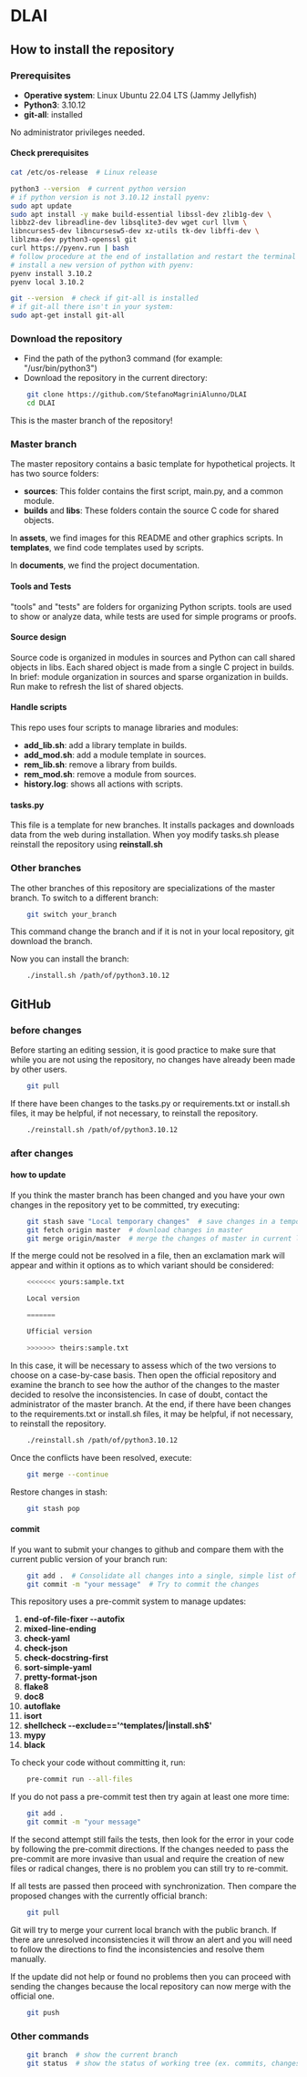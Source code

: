 # DLAI

## How to install the repository

### Prerequisites

- **Operative system**: Linux Ubuntu 22.04 LTS (Jammy Jellyfish)
- **Python3**: 3.10.12
- **git-all**: installed

No administrator privileges needed.

#### Check prerequisites
~~~bash
cat /etc/os-release  # Linux release

python3 --version  # current python version
# if python version is not 3.10.12 install pyenv:
sudo apt update
sudo apt install -y make build-essential libssl-dev zlib1g-dev \
libbz2-dev libreadline-dev libsqlite3-dev wget curl llvm \
libncurses5-dev libncursesw5-dev xz-utils tk-dev libffi-dev \
liblzma-dev python3-openssl git
curl https://pyenv.run | bash
# follow procedure at the end of installation and restart the terminal
# install a new version of python with pyenv:
pyenv install 3.10.2
pyenv local 3.10.2

git --version  # check if git-all is installed
# if git-all there isn't in your system:
sudo apt-get install git-all
~~~


### Download the repository

- Find the path of the python3 command (for example: "/usr/bin/python3")
- Download the repository in the current directory:
~~~bash
    git clone https://github.com/StefanoMagriniAlunno/DLAI
    cd DLAI
~~~

This is the master branch of the repository!

### Master branch

The master repository contains a basic template for hypothetical projects. It has two source folders:
- **sources**: This folder contains the first script, main.py, and a common module.
- **builds** and **libs**: These folders contain the source C code for shared objects.

In **assets**, we find images for this README and other graphics scripts.
In **templates**, we find code templates used by scripts.

In **documents**, we find the project documentation.


#### Tools and Tests

"tools" and "tests" are folders for organizing Python scripts. tools are used to show or analyze data, while tests are used for simple programs or proofs.

#### Source design
Source code is organized in modules in sources and Python can call shared objects in libs. Each shared object is made from a single C project in builds. In brief: module organization in sources and sparse organization in builds.
Run make to refresh the list of shared objects.

#### Handle scripts
This repo uses four scripts to manage libraries and modules:
- **add_lib.sh**: add a library template in builds.
- **add_mod.sh**: add a module template in sources.
- **rem_lib.sh**: remove a library from builds.
- **rem_mod.sh**: remove a module from sources.
- **history.log**: shows all actions with scripts.

#### tasks.py
This file is a template for new branches. It installs packages and downloads data from the web during installation.
When yoy modify tasks.sh please reinstall the repository using **reinstall.sh**

### Other branches
The other branches of this repository are specializations of the master branch.
To switch to a different branch:
~~~bash
    git switch your_branch
~~~
This command change the branch and if it is not in your local repository, git download the branch.

Now you can install the branch:
~~~bash
    ./install.sh /path/of/python3.10.12
~~~

## GitHub
### before changes
Before starting an editing session, it is good practice to make sure that while you are not using the repository, no changes have already been made by other users.
~~~bash
    git pull
~~~
If there have been changes to the tasks.py or requirements.txt or install.sh files, it may be helpful, if not necessary, to reinstall the repository.
~~~bash
    ./reinstall.sh /path/of/python3.10.12
~~~
### after changes
#### how to update
If you think the master branch has been changed and you have your own changes in the repository yet to be committed, try executing:
~~~bash
    git stash save "Local temporary changes"  # save changes in a temporary stash
    git fetch origin master  # download changes in master
    git merge origin/master  # merge the changes of master in current local branch
~~~
If the merge could not be resolved in a file, then an exclamation mark will appear and within it options as to which variant should be considered:
~~~python
    <<<<<<< yours:sample.txt

    Local version

    =======

    Ufficial version

    >>>>>>> theirs:sample.txt
~~~
In this case, it will be necessary to assess which of the two versions to choose on a case-by-case basis. Then open the official repository and examine the branch to see how the author of the changes to the master decided to resolve the inconsistencies. In case of doubt, contact the administrator of the master branch.
At the end, if there have been changes to the requirements.txt or install.sh files, it may be helpful, if not necessary, to reinstall the repository.
~~~bash
    ./reinstall.sh /path/of/python3.10.12
~~~

Once the conflicts have been resolved, execute:
~~~bash
    git merge --continue
~~~

Restore changes in stash:
~~~bash
    git stash pop
~~~
#### commit
If you want to submit your changes to github and compare them with the current public version of your branch run:
~~~bash
    git add .  # Consolidate all changes into a single, simple list of changes
    git commit -m "your message"  # Try to commit the changes
~~~

This repository uses a pre-commit system to manage updates:
1. **end-of-file-fixer --autofix**
2. **mixed-line-ending**
3. **check-yaml**
4. **check-json**
5. **check-docstring-first**
6. **sort-simple-yaml**
7. **pretty-format-json**
8. **flake8**
9. **doc8**
10. **autoflake**
11. **isort**
12. **shellcheck --exclude=='^templates/|install\.sh$'**
13. **mypy**
14. **black**

To check your code without committing it, run:
~~~bash
    pre-commit run --all-files
~~~

If you do not pass a pre-commit test then try again at least one more time:
~~~bash
    git add .
    git commit -m "your message"
~~~


If the second attempt still fails the tests, then look for the error in your code by following the pre-commit directions.
If the changes needed to pass the pre-commit are more invasive than usual and require the creation of new files or radical changes, there is no problem you can still try to re-commit.

If all tests are passed then proceed with synchronization. Then compare the proposed changes with the currently official branch:
~~~bash
    git pull
~~~

Git will try to merge your current local branch with the public branch. If there are unresolved inconsistencies it will throw an alert and you will need to follow the directions to find the inconsistencies and resolve them manually.

If the update did not help or found no problems then you can proceed with sending the changes because the local repository can now merge with the official one.
~~~bash
    git push
~~~

### Other commands
~~~bash
    git branch  # show the current branch
    git status  # show the status of working tree (ex. commits, changes, merges ...)
~~~
